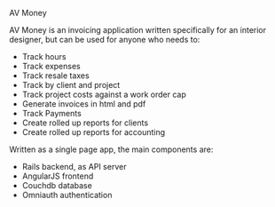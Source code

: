AV Money

AV Money is an invoicing application written specifically for an interior designer, but can be used for anyone who needs to:

 * Track hours
 * Track expenses
 * Track resale taxes
 * Track by client and project
 * Track project costs against a work order cap
 * Generate invoices in html and pdf
 * Track Payments
 * Create rolled up reports for clients
 * Create rolled up reports for accounting
  
Written as a single page app, the main components are:

 * Rails backend, as API server
 * AngularJS frontend
 * Couchdb database
 * Omniauth authentication
  
